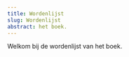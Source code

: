 ```yaml
---
title: Wordenlijst
slug: Wordenlijst
abstract: het boek.
---
```


Welkom bij de wordenlijst van het boek.